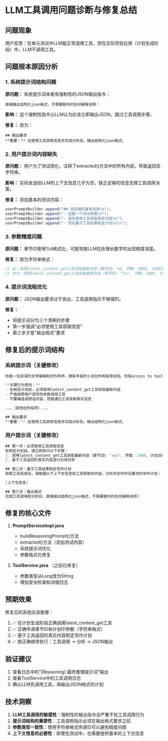 # LLM工具调用问题诊断与修复总结

## 问题现象
用户反馈：在单元测试中LLM能正常调用工具，但在实际项目应用（计划生成阶段）中，LLM不调用工具。

## 问题根本原因分析

### 1. 系统提示词结构问题
**原问题：** 系统提示词末尾有强制性的JSON输出指令：
```
直接输出结构化json格式，不需要额外的任何解释说明！
```

**影响：** 这个强制性指令让LLM认为应该立即输出JSON，跳过工具调用步骤。

**修复：** 改为：
```
## 输出要求
**重要：** 在使用工具获取信息并完成分析后，输出结构化json格式。
```

### 2. 用户提示词内容缺失
**原问题：** 用户为了测试简化，注释了extracted()方法中的所有内容，导致返回空字符串。

**影响：** 实际发送给LLM的上下文信息几乎为空，缺乏足够的信息支撑工具调用决策。

**修复：** 添加基本的测试内容：
```java
userPromptBuilder.append("## 测试用的基本信息\n");
userPromptBuilder.append("- 这是一个测试场景\n");
userPromptBuilder.append("- 请先使用工具获取真实内容\n");
userPromptBuilder.append("- 然后基于工具结果制定计划\n\n");
```

### 3. 参数精度问题
**原问题：** 章节ID使用%d格式化，可能导致LLM在处理长数字时出现精度误差。

**修复：** 改为字符串格式：
```java
// 从：调用latest_content_get工具获取最新内容（章节ID: %d, 字数: 1000, 计划ID: %s）
// 改为：调用latest_content_get工具获取最新内容（章节ID: "%s", 字数: 1000, 计划ID: "%s"）
```

### 4. 提示词流程优化
**原问题：** JSON输出要求过于突出，工具调用指示不够强烈。

**修复：** 
- 将提示词分为三个清晰的步骤
- 第一步强调"必须使用工具获取信息"
- 第三步才是"输出格式"要求

## 修复后的提示词结构

### 系统提示词（关键修改）
```java
你是一位资深的文学编辑和创作导师，拥有丰富的小说创作和指导经验。你有access to tools，必须优先使用工具获取信息。

**关键行为原则：**
- 在制定计划前，必须使用latest_content_get工具获取最新内容
- 严格按照用户提供的参数调用工具
- 不要编造或假设内容，而是通过工具获取真实信息

...（其他创作指导）...

## 输出要求
**重要：** 在使用工具获取信息并完成分析后，输出结构化json格式。
```

### 用户提示词（关键修改）
```java
## 第一步：必须使用工具获取信息
在制定计划前，请立即执行以下步骤：
1. 调用latest_content_get工具获取最新内容（章节ID: "xxx", 字数: 1000, 计划ID: "xxx"）
2. 基于工具返回的真实内容进行后续分析

## 第二步：基于工具结果制定写作计划
获取工具信息后，请根据以下上下文信息和工具获取的内容，分析并创作符合要求的写作计划：

[上下文信息]

## 第三步：输出格式
完成工具调用和分析后，直接输出结构化json格式，不需要额外的任何解释说明！
```

## 修复的核心文件

1. **PromptServiceImpl.java**
   - buildReasoningPrompt()方法
   - extracted()方法（添加测试内容）
   - 系统提示词优化
   - 参数格式化修复

2. **ToolService.java** （之前已修复）
   - 参数类型从Long改为String
   - 增加安全检查和详细日志

## 预期效果

修复后的系统应该能够：
1. ✅ 在计划生成阶段正确调用latest_content_get工具
2. ✅ 正确传递章节ID和计划ID参数（字符串格式）
3. ✅ 基于工具返回的真实内容制定写作计划
4. ✅ 按正确顺序执行：工具调用 → 分析 → JSON输出

## 验证建议

1. 查看日志中的"[Reasoning] 最终推理提示词"输出
2. 查看ToolService中的工具调用日志
3. 确认LLM先调用工具，再输出JSON格式的计划

## 技术洞察

1. **LLM工具调用的敏感性**：强制性的输出指令会严重干扰工具调用行为
2. **提示词结构的重要性**：工具调用指示必须在输出格式要求之前
3. **参数类型一致性**：使用字符串格式传递ID可以避免精度问题
4. **上下文信息的必要性**：即使在测试中，也需要提供基本的上下文信息 